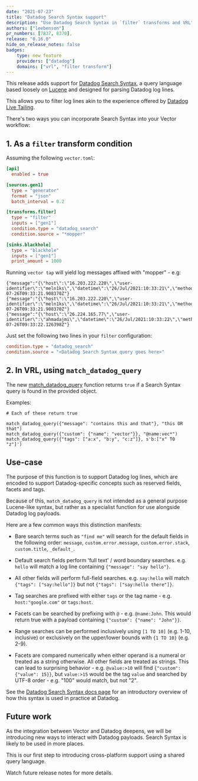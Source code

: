 ```yaml
---
date: "2021-07-23"
title: "Datadog Search Syntax support"
description: "Use Datadog Search Syntax in `filter` transforms and VRL"
authors: ["leebenson"]
pr_numbers: [7837, 8370],
release: "0.16.0"
hide_on_release_notes: false
badges:
    type: new feature
    providers: ["datadog"]
    domains: ["vrl", "filter transform"]
---
```


This release adds support for [Datadog Search Syntax](datadog_seach_syntax), a query language based loosely on [Lucene](lucene) and designed for parsing Datadog log lines.

This allows you to filter log lines  akin to the experience offered by [Datadog Live Tailing](datadog_live_tailing).

There's two ways you can incorporate Search Syntax into your Vector workflow:

## 1. As a `filter` transform condition

Assuming the following `vector.toml`:

```toml
[api]
  enabled = true

[sources.gen1]
  type = "generator"
  format = "json"
  batch_interval = 0.2

[transforms.filter]
  type = "filter"
  inputs = ["gen1"]
  condition.type = "datadog_search"
  condition.source = "*mopper"

[sinks.blackhole]
  type = "blackhole"
  inputs = ["gen1"]
  print_amount = 1000
```

Running `vector tap` will yield log messages affixed with "mopper" - e.g:

```
{"message":"{\"host\":\"16.203.222.220\",\"user-identifier\":\"meln1ks\",\"datetime\":\"26/Jul/2021:10:33:21\",\"method\":\"POST\",\"request\":\"/apps/deploy\",\"protocol\":\"HTTP/1.1\",\"status\":\"501\",\"bytes\":29112,\"referer\":\"https://for.net/booper/bopper/mooper/mopper\"}","timestamp":"2021-07-26T09:33:21.908370Z"}
{"message":"{\"host\":\"16.203.222.220\",\"user-identifier\":\"meln1ks\",\"datetime\":\"26/Jul/2021:10:33:21\",\"method\":\"POST\",\"request\":\"/apps/deploy\",\"protocol\":\"HTTP/1.1\",\"status\":\"501\",\"bytes\":29112,\"referer\":\"https://for.net/booper/bopper/mooper/mopper\"}","timestamp":"2021-07-26T09:33:21.908370Z"}
{"message":"{\"host\":\"26.224.165.77\",\"user-identifier\":\"ahmadajmi\",\"datetime\":\"26/Jul/2021:10:33:22\",\"method\":\"POST\",\"request\":\"/apps/deploy\",\"protocol\":\"HTTP/2.0\",\"status\":\"501\",\"bytes\":6119,\"referer\":\"https://make.de/observability/metrics/production\"}","timestamp":"2021-07-26T09:33:22.126398Z"}
```

Just set the following two lines in your `filter` configuration:

```toml
condition.type = "datadog_search"
condition.source = "<Datadog Search Syntax query goes here>"
```

## 2. In VRL, using `match_datadog_query`

The new [match_datadog_query](match_datadog_query) function returns `true` if a Search Syntax query is found in the provided object.

Examples:

```
# Each of these return true

match_datadog_query({"message": "contains this and that"}, "this OR that")
match_datadog_query({"custom": {"name": "vector"}}, "@name:vec*")
match_datadog_query({"tags": ["a:x", "b:y", "c:z"]}, s'b:["x" TO "z"]')
```

## Use-case

The purpose of this function is to support Datadog log lines, which are encoded to support Datadog-specific concepts such as reserved fields, facets and tags.

Because of this, `match_datadog_query` is not intended as a general purpose Lucene-like syntax, but rather as a specialist function for  use alongside Datadog log payloads.

Here are a few common ways this distinction manifests:

* Bare search terms such as `"find me"` will search for the default fields in the following order: `message`, `custom.error.message`, `custom.error.stack`, `custom.title`, `_default_`.

* Default search fields perform 'full text' / word boundary searches. e.g. `hello` will match a log line containing `{"message": "say hello"}`.

* All other fields will perform full-field searches. e.g. `say:hello` will match `{"tags": ["say:hello"]}` but not `{"tags": ["say:hello there"]}`.

* Tag searches are prefixed with either `tags` or the tag name - e.g. `host:"google.com"` or `tags:host`.

* Facets can be searched by prefixing with `@` - e.g. `@name:John`. This would return true with a payload containing `{"custom": {"name": "John"}}`.

* Range searches can be performed inclusively using `[1 TO 10]` (e.g. 1-10, inclusive) or exclusively on the upper/lower bounds with `{1 TO 10}` (e.g. 2-9).

* Facets are compared numerically when either operand is a numeral or treated as a string otherwise. All other fields are treated as strings. This can lead to surprising behavior - e.g. `@value:>10` will find `{"custom": {"value": 15}}`, but `value:>15` would be the tag `value` and searched by UTF-8 order - e.g. "100" would match, but not "2".

See the [Datadog Search Syntax docs page](datadog_search_syntax) for an introductory overview of how this syntax is used in practice at Datadog.

## Future work

As the integration between Vector and Datadog deepens, we will be introducing new ways to interact with Datadog payloads. Search Syntax is likely to be used in more places.

This is our first step to introducing cross-platform support using a shared query language.

Watch future release notes for more details.

[lucene]: https://lucene.apache.org/
[datadog_search_syntax]: https://docs.datadoghq.com/logs/explorer/search_syntax/
[datadog_live_tailing]: https://docs.datadoghq.com/logs/explorer/live_tail/
[match_datadog_query]: /docs/reference/vrl/functions/#match_datadog_query